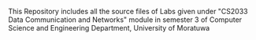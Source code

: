 This Repository includes all the source files of Labs given under "CS2033 Data Communication and Networks" module in semester 3 of Computer Science and Engineering Department, University of Moratuwa
